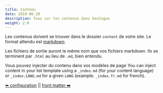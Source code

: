 ```yaml
---
title: Contenu
date: 2019-06-29
description: Tous sur les contenus dans beulogue
weight: 2.0
---
```


Les contenus doivent se trouver dans le dossier `content` de votre site. Le format attendu est [markdown](https://fr.wikipedia.org/wiki/Markdown).

Les fichiers de sortie auront le même nom que vos fichiers markdown. Ils se terminent par `.html` au lieu de `.md`, bien entendu.

Vous pouvez injecter du contenu dans vos modèles de page
You can inject content in your list template using a `_index.md` (for your content language) or `_index.LANG.md` for a given `LANG` (example: `_index.fr.md` for french).

[⬅️ configuration](/en/usage/configuration.html) || [front matter ➡️](/en/content/front-matter.html)